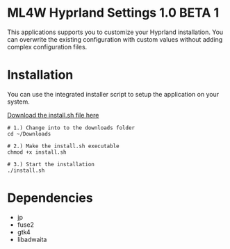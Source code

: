 # ML4W Hyprland Settings 1.0 BETA 1

This applications supports you to customize your Hyprland installation. You can overwrite the existing configuration with custom values without adding complex configuration files.

# Installation

You can use the integrated installer script to setup the application on your system.

<a href="https://gitlab.com/stephan-raabe/ml4w-hyprland-settings/-/raw/main/install.sh?ref_type=heads&inline=false">Download the install.sh file here</a>

```
# 1.) Change into to the downloads folder
cd ~/Downloads

# 2.) Make the install.sh executable
chmod +x install.sh

# 3.) Start the installation
./install.sh

```

# Dependencies

- jp
- fuse2
- gtk4
- libadwaita
